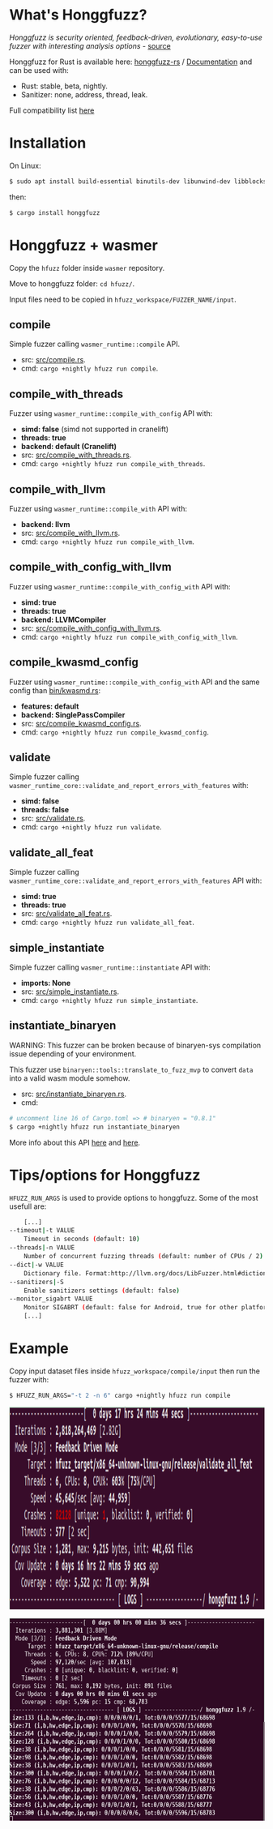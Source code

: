 # What's Honggfuzz?

*Honggfuzz is security oriented, feedback-driven, evolutionary, easy-to-use fuzzer with interesting analysis options* - [source](https://github.com/google/honggfuzz)

Honggfuzz for Rust is available here: [honggfuzz-rs](https://github.com/rust-fuzz/honggfuzz-rs) / [Documentation](https://docs.rs/honggfuzz/0.5.45/honggfuzz/) and can be used with:
- Rust: stable, beta, nightly.
- Sanitizer: none, address, thread, leak.

Full compatibility list [here](https://github.com/rust-fuzz/honggfuzz-rs#compatibility)

# Installation

On Linux:
``` sh
$ sudo apt install build-essential binutils-dev libunwind-dev libblocksruntime-dev
```
then:
``` sh
$ cargo install honggfuzz
```

# Honggfuzz + wasmer

Copy the `hfuzz` folder inside `wasmer` repository.

Move to honggfuzz folder: `cd hfuzz/`.

Input files need to be copied in `hfuzz_workspace/FUZZER_NAME/input`.

## compile

Simple fuzzer calling `wasmer_runtime::compile` API.
- src: [src/compile.rs](hfuzz/src/compile.rs).
- cmd: `cargo +nightly hfuzz run compile`.

## compile_with_threads

Fuzzer using `wasmer_runtime::compile_with_config` API with:
- **simd: false** (simd not supported in cranelift)
- **threads: true**
- **backend: default (Cranelift)**
- src: [src/compile_with_threads.rs](hfuzz/src/compile_with_threads.rs).
- cmd: `cargo +nightly hfuzz run compile_with_threads`.

## compile_with_llvm

Fuzzer using `wasmer_runtime::compile_with` API with:
- **backend: llvm**
- src: [src/compile_with_llvm.rs](hfuzz/src/compile_with_llvm.rs).
- cmd: `cargo +nightly hfuzz run compile_with_llvm`.

## compile_with_config_with_llvm

Fuzzer using `wasmer_runtime::compile_with_config_with` API with:
- **simd: true**
- **threads: true**
- **backend: LLVMCompiler**
- src: [src/compile_with_config_with_llvm.rs](hfuzz/src/compile_with_config_with_llvm.rs).
- cmd: `cargo +nightly hfuzz run compile_with_config_with_llvm`.

## compile_kwasmd_config

Fuzzer using `wasmer_runtime::compile_with_config_with` API and the same config than [bin/kwasmd.rs](https://github.com/wasmerio/wasmer/blob/b9a99492813f2849a751db84faeac28cb8406346/src/bin/kwasmd.rs#L58-L68):
- **features: default**
- **backend: SinglePassCompiler**
- src: [src/compile_kwasmd_config.rs](hfuzz/src/compile_kwasmd_config.rs).
- cmd: `cargo +nightly hfuzz run compile_kwasmd_config`.

## validate

Simple fuzzer calling `wasmer_runtime_core::validate_and_report_errors_with_features` with:
- **simd: false**
- **threads: false**
- src: [src/validate.rs](hfuzz/src/validate.rs).
- cmd: `cargo +nightly hfuzz run validate`.

## validate_all_feat

Simple fuzzer calling `wasmer_runtime_core::validate_and_report_errors_with_features` API with:
- **simd: true**
- **threads: true**
- src: [src/validate_all_feat.rs](hfuzz/src/validate_all_feat.rs).
- cmd: `cargo +nightly hfuzz run validate_all_feat`.

## simple_instantiate

Simple fuzzer calling `wasmer_runtime::instantiate` API with:
- **imports: None**
- src: [src/simple_instantiate.rs](hfuzz/src/simple_instantiate.rs).
- cmd: `cargo +nightly hfuzz run simple_instantiate`.

## instantiate_binaryen

WARNING: This fuzzer can be broken because of binaryen-sys compilation issue depending of your environment.

This fuzzer use `binaryen::tools::translate_to_fuzz_mvp` to convert `data` into a valid wasm module somehow.
- src: [src/instantiate_binaryen.rs](hfuzz/src/instantiate_binaryen.rs).
- cmd:
``` sh
# uncomment line 16 of Cargo.toml => # binaryen = "0.8.1"
$ cargo +nightly hfuzz run instantiate_binaryen
```
More info about this API [here](https://github.com/WebAssembly/binaryen/wiki/Fuzzing#fuzzing) and [here](https://github.com/pepyakin/binaryen-rs).

# Tips/options for Honggfuzz

`HFUZZ_RUN_ARGS` is used to provide options to honggfuzz.
Some of the most usefull are:
``` sh
	[...]
--timeout|-t VALUE
	Timeout in seconds (default: 10)
--threads|-n VALUE
	Number of concurrent fuzzing threads (default: number of CPUs / 2)
--dict|-w VALUE
	Dictionary file. Format:http://llvm.org/docs/LibFuzzer.html#dictionaries
--sanitizers|-S 
	Enable sanitizers settings (default: false)
--monitor_sigabrt VALUE
	Monitor SIGABRT (default: false for Android, true for other platforms)
	[...]
```

# Example

Copy input dataset files inside `hfuzz_workspace/compile/input` then run the fuzzer with:
``` sh
$ HFUZZ_RUN_ARGS="-t 2 -n 6" cargo +nightly hfuzz run compile
```

<p align="center">
	<img src="/images/honggfuzz_interface_validate.png" height="400px"/>
</p>
<p align="center">
        <img src="/images/honggfuzz_interface_compile.png" height="400px"/>
</p>

